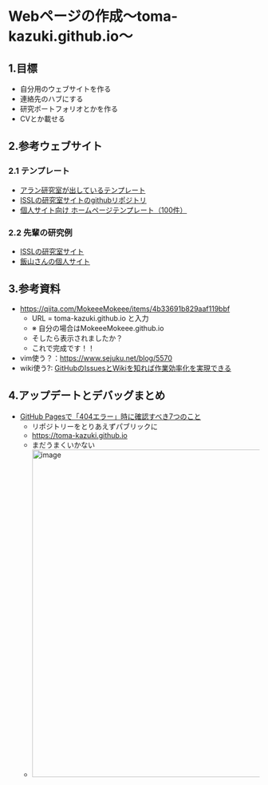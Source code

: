 # Webページの作成〜toma-kazuki.github.io〜
## 1.目標
* 自分用のウェブサイトを作る
* 連絡先のハブにする
* 研究ポートフォリオとかを作る
* CVとか載せる
## 2.参考ウェブサイト
### 2.1 テンプレート
* [アラン研究室が出しているテンプレート](https://www.allanlab.org/aboutwebsite.html)
* [ISSLの研究室サイトのgithubリポジトリ](https://github.com/ut-issl/ut-issl.github.io)
* [個人サイト向け ホームページテンプレート（100件）](https://template-party.com/db_template/?act=list&kind=1&info6=%E5%80%8B%E4%BA%BA%E3%82%B5%E3%82%A4%E3%83%88%E5%90%91%E3%81%91)
### 2.2 先輩の研究例
* [ISSLの研究室サイト](https://www.space.t.u-tokyo.ac.jp/)
* [飯山さんの個人サイト](https://kdricemt.github.io/japanese/)
## 3.参考資料
* https://qiita.com/MokeeeMokeee/items/4b33691b829aaf119bbf
  * URL = toma-kazuki.github.io と入力
  * ※ 自分の場合はMokeeeMokeee.github.io
  * そしたら表示されましたか？
  * これで完成です！！
* vim使う？：https://www.sejuku.net/blog/5570
* wiki使う?: [GitHubのIssuesとWikiを知れば作業効率化を実現できる](https://enlyt.co.jp/blog/github_issues-wiki/#Wiki%E3%83%9A%E3%83%BC%E3%82%B8%E3%82%92%E8%BF%BD%E5%8A%A0)

## 4.アップデートとデバッグまとめ
* [GitHub Pagesで「404エラー」時に確認すべき7つのこと](https://qiita.com/yuta_sawamura/items/6b05c2173a48e13a1373)
  * リポジトリーをとりあえずパブリックに
  * https://toma-kazuki.github.io
  * まだうまくいかない
  * <img width="657" alt="image" src="https://github.com/toma-kazuki/toma-kazuki.github.io/assets/63711051/5bee07a3-c61f-4c30-9de9-c946e28ad832">

